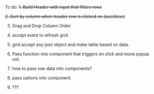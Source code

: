 To do:
~~1. Build Header with input that filters rows~~

~~2. Sort by column when header row is clicked on (asc/desc)~~

3. Drag and Drop Column Order

4. accept event to refresh grid

5. grid accept any json object and make table based on data.

6. Pass function into component that triggers on click and move popup out.

7. how to pass row data into components?

8. pass options into component.

9. ???
